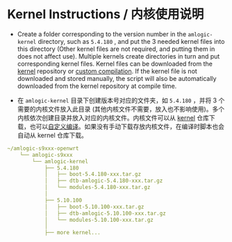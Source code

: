 # Kernel Instructions / 内核使用说明

- Create a folder corresponding to the version number in the `amlogic-kernel` directory, such as `5.4.180` , and put the 3 needed kernel files into this directory (Other kernel files are not required, and putting them in does not affect use). Multiple kernels create directories in turn and put corresponding kernel files. Kernel files can be downloaded from the [kernel](https://github.com/ophub/kernel) repository or [custom compilation](https://github.com/ophub/amlogic-s9xxx-armbian/tree/main/compile-kernel). If the kernel file is not downloaded and stored manually, the script will also be automatically downloaded from the kernel repository at compile time.

- 在 `amlogic-kernel` 目录下创建版本号对应的文件夹，如 `5.4.180` ，并将 3 个需要的内核文件放入此目录 (其他内核文件不需要，放入也不影响使用)。多个内核依次创建目录并放入对应的内核文件。内核文件可以从 [kernel](https://github.com/ophub/kernel) 仓库下载，也可以[自定义编译](https://github.com/ophub/amlogic-s9xxx-armbian/tree/main/compile-kernel)。如果没有手动下载存放内核文件，在编译时脚本也会自动从 kernel 仓库下载。

```yaml
~/amlogic-s9xxx-openwrt
    └── amlogic-s9xxx
        └── amlogic-kernel
            ├── 5.4.180
            │   ├── boot-5.4.180-xxx.tar.gz
            │   ├── dtb-amlogic-5.4.180-xxx.tar.gz
            │   └── modules-5.4.180-xxx.tar.gz
            │
            ├── 5.10.100
            │   ├── boot-5.10.100-xxx.tar.gz
            │   ├── dtb-amlogic-5.10.100-xxx.tar.gz
            │   └── modules-5.10.100-xxx.tar.gz
            │
            ├── more kernel...
```
